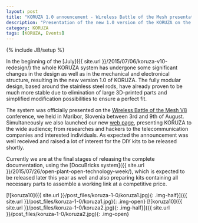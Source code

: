 ```yaml
---
layout: post
title: "KORUZA 1.0 announcement - Wireless Battle of the Mesh presentation"
description: "Presentation of the new 1.0 version of the KORUZA on the Wireless Battle of the Mesh conference."
category: KORUZA
tags: [KORUZA, Events]
---
```

{% include JB/setup %}

In the beginning of the [July]({{ site.url }}/2015/07/06/koruza-v10-redesign/) the whole KORUZA system has undergone some significant changes in the design as well as in the mechanical and electronical structure, resulting in the 
new version 1.0 of KORUZA. The fully modular design, based around the stainless steel rods, have already proven to be much more stable due to elimination of large 3D-printed parts and 
simplified modification possibilities to ensure a perfect fit.

The system was officially presented on the [Wireless Battle of the Mesh V8](http://battlemesh.org/BattleMeshV8) conference, we held in Maribor, Slovenia between 3rd and 9th of August. 
Simultaneously we also launched our new [web page](http://koruza.net/), presenting KORUZA to the wide audience; from researches and hackers to the telecommunication companies 
and interested individuals.
As expected the announcement was well received and raised a lot of interest for the DIY kits to be released shortly. 

Currently we are at the final stages of releasing the complete documentation, using the [DocuBricks system]({{ site.url }}/2015/07/26/open-plant-open-technology-week/), which is expected to be released later this year as well and also preparing 
kits containing all necessary parts to assemble a working link at a competitive price. 

[![koruza10]({{ site.url }}/post_files/koruza-1-0/koruza1.jpg){: .img-half}]({{ site.url }}/post_files/koruza-1-0/koruza1.jpg){: .img-open}
[![koruza10]({{ site.url }}/post_files/koruza-1-0/koruza2.jpg){: .img-half}]({{ site.url }}/post_files/koruza-1-0/koruza2.jpg){: .img-open}

